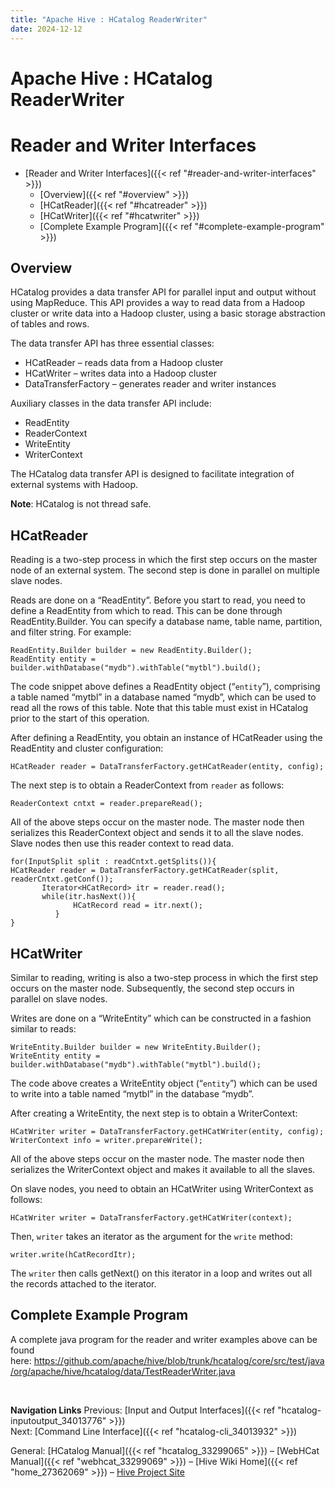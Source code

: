 ```yaml
---
title: "Apache Hive : HCatalog ReaderWriter"
date: 2024-12-12
---
```










# Apache Hive : HCatalog ReaderWriter






# Reader and Writer Interfaces


* [Reader and Writer Interfaces]({{< ref "#reader-and-writer-interfaces" >}})
	+ [Overview]({{< ref "#overview" >}})
	+ [HCatReader]({{< ref "#hcatreader" >}})
	+ [HCatWriter]({{< ref "#hcatwriter" >}})
	+ [Complete Example Program]({{< ref "#complete-example-program" >}})




## Overview

HCatalog provides a data transfer API for parallel input and output without using MapReduce. This API provides a way to read data from a Hadoop cluster or write data into a Hadoop cluster, using a basic storage abstraction of tables and rows.

The data transfer API has three essential classes:

* HCatReader – reads data from a Hadoop cluster
* HCatWriter – writes data into a Hadoop cluster
* DataTransferFactory – generates reader and writer instances

Auxiliary classes in the data transfer API include:

* ReadEntity
* ReaderContext
* WriteEntity
* WriterContext

The HCatalog data transfer API is designed to facilitate integration of external systems with Hadoop.

**Note**: HCatalog is not thread safe.

## HCatReader

Reading is a two-step process in which the first step occurs on the master node of an external system. The second step is done in parallel on multiple slave nodes.

Reads are done on a “ReadEntity”. Before you start to read, you need to define a ReadEntity from which to read. This can be done through ReadEntity.Builder. You can specify a database name, table name, partition, and filter string. For example:



```
ReadEntity.Builder builder = new ReadEntity.Builder();
ReadEntity entity = builder.withDatabase("mydb").withTable("mytbl").build();

```

The code snippet above defines a ReadEntity object (“`entity`”), comprising a table named “mytbl” in a database named “mydb”, which can be used to read all the rows of this table. Note that this table must exist in HCatalog prior to the start of this operation.

After defining a ReadEntity, you obtain an instance of HCatReader using the ReadEntity and cluster configuration:



```
HCatReader reader = DataTransferFactory.getHCatReader(entity, config);

```

The next step is to obtain a ReaderContext from `reader` as follows:



```
ReaderContext cntxt = reader.prepareRead();

```

All of the above steps occur on the master node. The master node then serializes this ReaderContext object and sends it to all the slave nodes. Slave nodes then use this reader context to read data.



```
for(InputSplit split : readCntxt.getSplits()){
HCatReader reader = DataTransferFactory.getHCatReader(split,
readerCntxt.getConf());
       Iterator<HCatRecord> itr = reader.read();
       while(itr.hasNext()){
              HCatRecord read = itr.next();
          }
}

```

## HCatWriter

Similar to reading, writing is also a two-step process in which the first step occurs on the master node. Subsequently, the second step occurs in parallel on slave nodes.

Writes are done on a “WriteEntity” which can be constructed in a fashion similar to reads:



```
WriteEntity.Builder builder = new WriteEntity.Builder();
WriteEntity entity = builder.withDatabase("mydb").withTable("mytbl").build();

```

The code above creates a WriteEntity object (“`entity`”) which can be used to write into a table named “mytbl” in the database “mydb”.

After creating a WriteEntity, the next step is to obtain a WriterContext:



```
HCatWriter writer = DataTransferFactory.getHCatWriter(entity, config);
WriterContext info = writer.prepareWrite();

```

All of the above steps occur on the master node. The master node then serializes the WriterContext object and makes it available to all the slaves.

On slave nodes, you need to obtain an HCatWriter using WriterContext as follows:



```
HCatWriter writer = DataTransferFactory.getHCatWriter(context);

```

Then, `writer` takes an iterator as the argument for the `write` method:



```
writer.write(hCatRecordItr);

```

The `writer` then calls getNext() on this iterator in a loop and writes out all the records attached to the iterator.

## Complete Example Program

A complete java program for the reader and writer examples above can be found here: <https://github.com/apache/hive/blob/trunk/hcatalog/core/src/test/java/org/apache/hive/hcatalog/data/TestReaderWriter.java>

 

**Navigation Links**
Previous: [Input and Output Interfaces]({{< ref "hcatalog-inputoutput_34013776" >}})  
 Next: [Command Line Interface]({{< ref "hcatalog-cli_34013932" >}})

General: [HCatalog Manual]({{< ref "hcatalog_33299065" >}}) – [WebHCat Manual]({{< ref "webhcat_33299069" >}}) – [Hive Wiki Home]({{< ref "home_27362069" >}}) – [Hive Project Site](http://hive.apache.org/)




 

 

